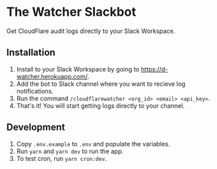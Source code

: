 # The Watcher Slackbot
Get CloudFlare audit logs directly to your Slack Workspace.


## Installation
1. Install to your Slack Workspace by going to https://d-watcher.herokuapp.com/.
2. Add the bot to Slack channel where you want to recieve log notifications.
3. Run the command `/cloudflarewatcher <org_id> <email> <api_key>`.
4. That's it! You will start getting logs directly to your channel.


## Development
1. Copy `.env.example` to `.env` and populate the variables.
2. Run `yarn` and `yarn dev` to run the app.
3. To test cron, run `yarn cron:dev`.
